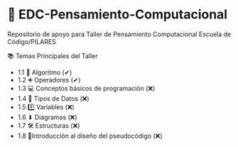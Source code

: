 # 🤔 EDC-Pensamiento-Computacional

Repositorio de apoyo para Taller de Pensamiento Computacional Escuela de Código/PILARES

📚 Temas Principales del Taller

 + 1.1 🔁 Algoritmo (✔)
 + 1.2 ➕ Operadores (✔)
 + 1.3 💻 Conceptos básicos de programación (❌)
 + 1.4 📄 Tipos de Datos (❌)
 + 1.5 1️⃣ Variables (❌)
 + 1.6 ⬇ Diagramas (❌)
 + 1.7 🛠 Estructuras (❌)
 + 1.8 📝Introducción al diseño del pseudocódigo (❌)
